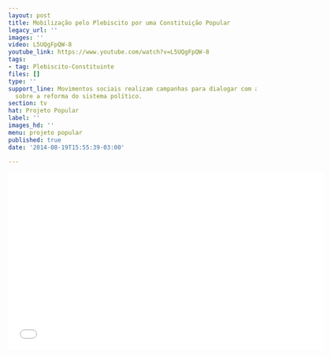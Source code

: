```yaml
---
layout: post
title: Mobilização pelo Plebiscito por uma Constituição Popular
legacy_url: ''
images: ''
video: L5UQgFpQW-8
youtube_link: https://www.youtube.com/watch?v=L5UQgFpQW-8
tags:
- tag: Plebiscito-Constituinte
files: []
type: ''
support_line: Movimentos sociais realizam campanhas para dialogar com a sociedade
  sobre a reforma do sistema político.
section: tv
hat: Projeto Popular
label: ''
images_hd: ''
menu: projeto popular
published: true
date: '2014-08-19T15:55:39-03:00'

---
```

<p style="text-align:center"><iframe allowfullscreen="" frameborder="0" height="360" name="coverVideo" src="//www.youtube.com/embed/L5UQgFpQW-8" width="640"></iframe></p>
